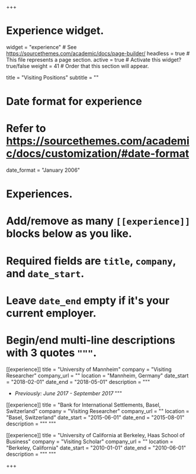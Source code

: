 +++
# Experience widget.
widget = "experience"  # See https://sourcethemes.com/academic/docs/page-builder/
headless = true  # This file represents a page section.
active = true  # Activate this widget? true/false
weight = 41  # Order that this section will appear.

title = "Visiting Positions"
subtitle = ""

# Date format for experience
#   Refer to https://sourcethemes.com/academic/docs/customization/#date-format
date_format = "January 2006"

# Experiences.
#   Add/remove as many `[[experience]]` blocks below as you like.
#   Required fields are `title`, `company`, and `date_start`.
#   Leave `date_end` empty if it's your current employer.
#   Begin/end multi-line descriptions with 3 quotes `"""`.
[[experience]]
  title = "University of Mannheim"
  company = "Visiting Researcher"
  company_url = ""
  location = "Mannheim, Germany"
  date_start = "2018-02-01"
  date_end = "2018-05-01"
  description = """
  - *Previously: June 2017 - September 2017*
  """

[[experience]]
  title = "Bank for International Settlements, Basel, Switzerland"
  company = "Visiting Researcher"
  company_url = ""
  location = "Basel, Switzerland"
  date_start = "2015-06-01"
  date_end = "2015-08-01"
  description = """
  """

[[experience]]
  title = "University of California at Berkeley, Haas School of Business"
  company = "Visiting Scholar"
  company_url = ""
  location = "Berkeley, California"
  date_start = "2010-01-01"
  date_end = "2010-06-01"
  description = """
  """

+++

